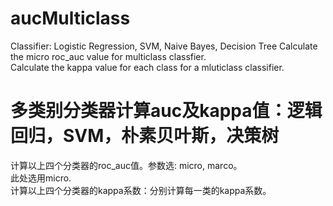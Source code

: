 # aucMulticlass 
Classifier: Logistic Regression, SVM, Naive Bayes, Decision Tree
Calculate the micro roc_auc value for multiclass classfier.    
Calculate the kappa value for each class for a mluticlass classifier.  

# 多类别分类器计算auc及kappa值：逻辑回归，SVM，朴素贝叶斯，决策树  
计算以上四个分类器的roc_auc值。参数选: micro, marco。  
此处选用micro.    
计算以上四个分类器的kappa系数：分别计算每一类的kappa系数。
